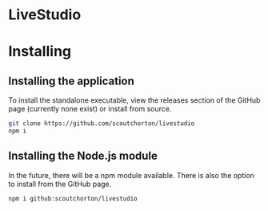 # LiveStudio

# Installing
## Installing the application
To install the standalone executable, view the releases section of the GitHub page (currently none exist) or install from source.
```bash
git clone https://github.com/scoutchorton/livestudio
npm i
```

## Installing the Node.js module
In the future, there will be a npm module available.
There is also the option to install from the GitHub page.
```bash
npm i github:scoutchorton/livestudio
```
